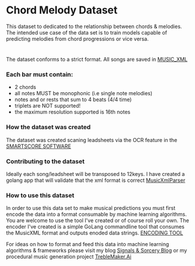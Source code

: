 # Chord Melody Dataset
This dataset to dedicated to the relationship between chords &amp; melodies.  The intended use case of the data set is to train models capable of predicting melodies from chord progressions or vice versa.

# 
The dataset conforms to a strict format.  All songs are saved in [MUSIC_XML](http://www.musicxml.com/for-developers/)

### Each bar must contain:
* 2 chords
* all notes MUST be monophonic (i.e single note melodies)
* notes and or rests that sum to 4 beats (4/4 time)
* triplets are NOT supported!
* the maximum resolution supported is 16th notes

### How the dataset was created
The dataset was created scaning leadsheets via the OCR feature in the [SMARTSCORE SOFTWARE](http://www.musitek.com/smartscore-pro.html)

### Contributing to the dataset
Ideally each song/leadsheet will be transposed to 12keys. I have created a golang app that will validate that the xml format is correct [MusicXmlParser](https://github.com/shiehn/MusicXmlGoParser)

### How to use this dataset
In order to use this data set to make musical predictions you must first encode the data into a format consumable by machine learning algorithms.  You are welcome to use the tool I've created or of course roll your own.  The encoder I've created is a simple GoLang commandline tool that consumes the MusicXML format and outputs enoded data strings. [ENCODING TOOL](https://github.com/shiehn/MusicXmlGoParser) 

For ideas on how to format and feed this data into machine learning algorithms & frameworks please visit my blog [Signals & Sorcery Blog](https://medium.com/@stevehiehn) or my procedural music generation project [TrebleMaker.Ai](http://treblemaker.ai/)
